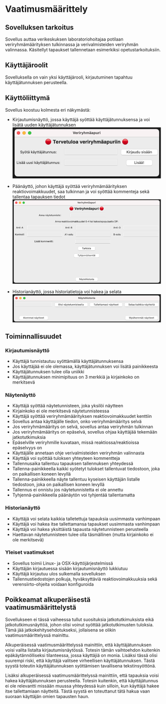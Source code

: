 # Vaatimusmäärittely

## Sovelluksen tarkoitus

Sovellus auttaa verikeskuksen laboratoriohoitajaa potilaan veriryhmämäärityksen tulkinnassa ja verivalmisteiden veriryhmän valinnassa. Käsitellyt tapaukset tallennetaan esimerkiksi opetustarkoituksiin.

## Käyttäjäroolit

Sovelluksella on vain yksi käyttäjärooli, kirjautuminen tapahtuu käyttäjätunnuksen perusteella.

## Käyttöliittymä

Sovellus koostuu kolmesta eri näkymästä:

- Kirjautumisnäyttö, jossa käyttäjä syöttää käyttäjätunnuksensa ja voi lisätä uuden käyttäjätunnuksen
![Login](https://github.com/sari-bee/ot-harjoitustyo/blob/master/dokumentaatio/kuvat/login.png)

- Päänäyttö, johon käyttäjä syöttää veriryhmämäärityksen reaktiovoimakkuudet, saa tulkinnan ja voi syöttää kommenteja sekä tallentaa tapauksen tiedot
![Sample](https://github.com/sari-bee/ot-harjoitustyo/blob/master/dokumentaatio/kuvat/sample.png)

- Historianäyttö, jossa historiatietoja voi hakea ja selata
![History](https://github.com/sari-bee/ot-harjoitustyo/blob/master/dokumentaatio/kuvat/history.png)

## Toiminnallisuudet

### Kirjautumisnäyttö

- Käyttäjä tunnistautuu syöttämällä käyttäjätunnuksensa
- Jos käyttäjää ei ole olemassa, käyttäjätunnuksen voi lisätä painikkeesta
- Käyttäjätunnuksen tulee olla uniikki
- Käyttäjätunnuksen minimipituus on 3 merkkiä ja kirjainkoko on merkitsevä

### Näytenäyttö

- Käyttäjä syöttää näytetunnisteen, joka yksilöi näytteen
- Kirjainkoko ei ole merkitsevä näytetunnisteessa
- Käyttäjä syöttää veriryhmämäärityksen reaktiovoimakkuudet kenttiin
- Sovellus antaa käyttäjälle tiedon, onko veriryhmämääritys selvä
- Jos veriryhmämääritys on selvä, sovellus antaa veriryhmän tulkinnan
- Jos veriryhmämääritys on epäselvä, sovellus ohjaa käyttäjää tekemään jatkotutkimuksia
- Epäselville veriryhmille kuvataan, missä reaktiossa/reaktioissa epäselvyys on
- Käyttäjälle annetaan ohje verivalmisteiden veriryhmän valinnasta
- Käyttäjä voi syöttää tuloksen yhteyteen kommentteja
- Tallennusaika tallentuu tapauksen tallennuksen yhteydessä
- Tallenna-painikkeella kaikki syötetyt tulokset tallentuvat tiedostoon, joka on paikallisen koneen levyllä
- Tallenna-painikkeella näyte tallentuu kyseisen käyttäjän listalle tiedostoon, joka on paikallisen koneen levyllä
- Tallennus ei onnistu jos näytetunnistetta ei ole annettu
- Tyhjennä-painikkeella päänäytön voi tyhjentää tallentamatta

### Historianäyttö

- Käyttäjä voi selata kaikkia talletettuja tapauksia uusimmasta vanhimpaan
- Käyttäjä voi hakea itse tallettamansa tapaukset uusimmasta vanhimpaan
- Käyttäjä voi hakea yksittäistä tapausta näytetunnisteen perusteella
- Haettavan näytetunnisteen tulee olla täsmällinen (mutta kirjainkoko ei ole merkitsevä)

### Yleiset vaatimukset

- Sovellus toimii Linux- ja OSX-käyttöjärjestelmissä
- Käyttäjän kirjautuessa sisään kirjautumisnäyttö lukkiutuu
- Käyttäjä kirjautuu ulos sulkemalla sovelluksen
- Tallennustiedostojen polkuja, hyväksyttäviä reaktiovoimakkuuksia sekä verensiirto-ohjeita voidaan konfiguroida

## Poikkeamat alkuperäisestä vaatimusmäärittelystä

Sovellukseen ei tässä vaiheessa tullut suosituksia jatkotutkimuksista eikä jatkotutkimusnäyttöä, johon olisi voinut syöttää jatkotutkimusten tuloksia. Tämä jää jatkokehitysehdotukseksi, jollaisena se olikin vaatimusmäärittelyssä mainittu.

Alkuperäisessä vaatimusmäärittelyssä mainittiin, että käyttäjätunnuksen voisi valita listalta kirjautumisnäytössä. Totesin tämän vaihtoehdon kuitenkin epäkäytännölliseksi tilanteessa, jossa käyttäjiä on monia. Lisäksi tässä olisi suurempi riski, että käyttäjä valitsee virheellisen käyttäjätunnuksen. Tästä syystä toteutin käyttäjätunnuksen syöttämisen tavallisena tekstinsyöttönä.

Lisäksi alkuperäisessä vaatimusmäärittelyssä mainittiin, että tapauksia voisi hakea käyttäjätunnuksen perusteella. Totesin kuitenkin, että käyttäjätunnus ei ole relevantti missään muussa yhteydessä kuin silloin, kun käyttäjä hakee itse tallettamiaan näytteitä. Tästä syystä en toteuttanut tätä hakua vaan suoraan käyttäjän omien tapausten haun.
